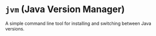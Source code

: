 # `jvm` (Java Version Manager)

A simple command line tool for installing and switching between Java versions.
